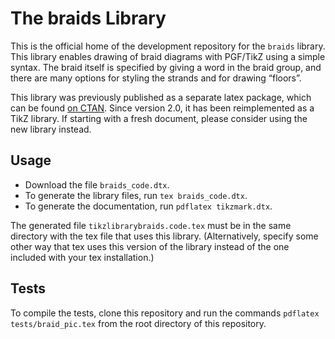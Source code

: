 # The braids Library

This is the official home of the development repository for the
`braids` library.
This library enables drawing of braid diagrams with PGF/TikZ using a simple syntax.
The braid itself is specified by giving a word in the braid group, and there are many options for styling the strands and for drawing “floors”.

This library was previously published as a separate latex package, which can be found [on CTAN](https://ctan.org/pkg/braids?lang=en).
Since version 2.0, it has been reimplemented as a TikZ library.
If starting with a fresh document, please consider using the new library instead.

## Usage

- Download the file `braids_code.dtx`.
- To generate the library files, run `tex braids_code.dtx`.
- To generate the documentation, run `pdflatex tikzmark.dtx`.

The generated file `tikzlibrarybraids.code.tex` must be in the same directory with the tex file that uses this library.
(Alternatively, specify some other way that tex uses this version of the library instead of the one included with your tex installation.)

## Tests

To compile the tests, clone this repository and run the commands
`pdflatex tests/braid_pic.tex`
from the root directory of this repository.




